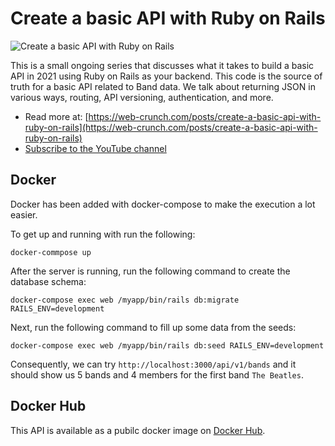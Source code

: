 # Create a basic API with Ruby on Rails

![Create a basic API with Ruby on Rails](https://f001.backblazeb2.com/file/webcrunch/lets-build-create-a-basic-api.jpg)

This is a small ongoing series that discusses what it takes to build a basic API in 2021 using Ruby on Rails as your backend. This code is the source of truth for a basic API related to Band data. We talk about returning JSON in various ways, routing, API versioning, authentication, and more.

- Read more at: [https://web-crunch.com/posts/create-a-basic-api-with-ruby-on-rails](https://web-crunch.com/posts/create-a-basic-api-with-ruby-on-rails)
- [Subscribe to the YouTube channel](https://youtube.com/c/webcrunch)
## Docker

Docker has been added with docker-compose to make the execution a lot easier.

To get up and running with run the following:

```
docker-commpose up
```

After the server is running, run the following command to create the database schema:

```
docker-compose exec web /myapp/bin/rails db:migrate RAILS_ENV=development
```

Next, run the following command to fill up some data from the seeds:

```
docker-compose exec web /myapp/bin/rails db:seed RAILS_ENV=development
```

Consequently, we can try `http://localhost:3000/api/v1/bands` and it should show us 5 bands and 4 members for the first band `The Beatles`.

## Docker Hub

This API is available as a pubilc docker image on [Docker Hub](https://hub.docker.com/r/geshan/band-api).
